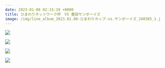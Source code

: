 ```yaml
---
date: 2023-01-08 02:15:19 +0000
title: ひまわりネットワーク杯　VS 豊田サンボーイズ
image: /img/line_album_2023.01.08-ひまわりカップ-vs.サンボーイズ_240305_1.jpg
---
```

![](/img/line_album_2023.01.08-ひまわりカップ-vs.サンボーイズ_240305_2.jpg)

![](/img/line_album_2023.01.08-ひまわりカップ-vs.サンボーイズ_240305_3.jpg)

![](/img/line_album_2023.01.08-ひまわりカップ-vs.サンボーイズ_240305_4.jpg)

![](/img/line_album_2023.01.08-ひまわりカップ-vs.サンボーイズ_240305_5.jpg)
